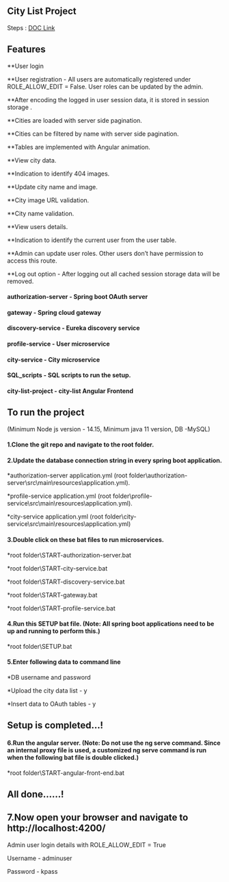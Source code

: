 ## City List Project

Steps : [DOC Link](https://docs.google.com/document/d/1A0mc-jemjc5s_qxwxvfG7FmCNLT5WsAd/edit?usp=sharing&ouid=113196560045382324668&rtpof=true&sd=true )


## Features
**User login

**User registration - All users are automatically registered under ROLE_ALLOW_EDIT = False. User roles can be updated by the admin.

**After encoding the logged in user session data,  it is stored in session storage .

**Cities are loaded with server side pagination.

**Cities can be filtered by name with server side pagination.

**Tables are implemented with Angular animation.

**View city data.

**Indication to identify 404 images.

**Update city name and image.

**City image URL validation.

**City name validation.

**View users details.

**Indication to identify the current user from the user table.

**Admin can update user roles. Other users don’t have permission to access this route.

**Log out option - After logging out all cached session storage data will be removed.


#### authorization-server - Spring boot OAuth server

#### gateway - Spring cloud gateway

#### discovery-service - Eureka discovery service

#### profile-service - User microservice

#### city-service - City microservice

#### SQL_scripts - SQL scripts to run the setup.

#### city-list-project - city-list Angular Frontend

## To run the project
(Minimum Node js version - 14.15, Minimum java 11 version, DB -MySQL)
#### 1.Clone the git repo and navigate to the root folder.

#### 2.Update the database connection string in every spring boot application.
*authorization-server application.yml (root folder\authorization-server\src\main\resources\application.yml).

*profile-service application.yml (root folder\profile-service\src\main\resources\application.yml).

*city-service application.yml (root folder\city-service\src\main\resources\application.yml)

#### 3.Double click on these bat files to run microservices.
*root folder\START-authorization-server.bat

*root folder\START-city-service.bat

*root folder\START-discovery-service.bat

*root folder\START-gateway.bat

*root folder\START-profile-service.bat

#### 4.Run this SETUP bat file. (Note: All spring boot applications need to be up and running to perform this.)
*root folder\SETUP.bat

#### 5.Enter following data to command line

*DB username and password

*Upload the city data list - y

*Insert data to OAuth tables - y
## Setup is completed...!

#### 6.Run the angular server. (Note: Do not use the ng serve command. Since an internal proxy file is used, a customized ng serve command is run when the following bat file is double clicked.)
*root folder\START-angular-front-end.bat
## All done……!

## 7.Now open your browser and navigate to http://localhost:4200/

Admin user login details with ROLE_ALLOW_EDIT = True

Username - adminuser

Password - kpass
